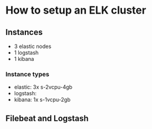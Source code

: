 # How to setup an ELK cluster

## Instances

* 3 elastic nodes
* 1 logstash
* 1 kibana

### Instance types

* elastic: 3x s-2vcpu-4gb
* logstash:
* kibana: 1x s-1vcpu-2gb

## Filebeat and Logstash
